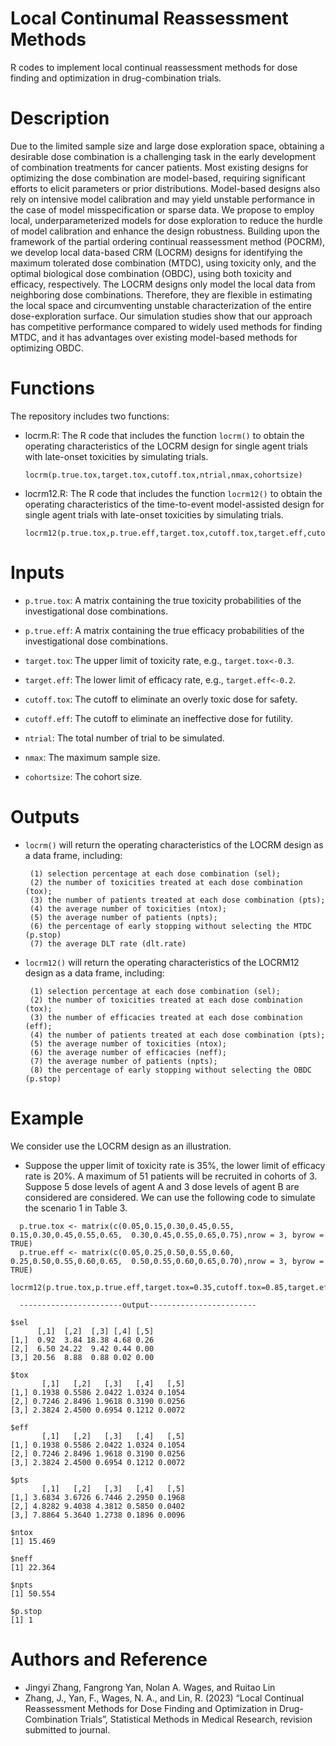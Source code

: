 # Local Continumal Reassessment Methods

R codes to implement local continual reassessment methods for dose finding and optimization in drug-combination trials.

# Description

Due to the limited sample size and large dose exploration space, obtaining a desirable dose combination is a challenging task in the early development of combination treatments for cancer patients. Most existing designs for optimizing the dose combination are model-based, requiring significant efforts to elicit parameters or prior distributions. Model-based designs also rely on intensive model calibration and may yield unstable performance in the case of model misspecification or sparse data. We propose to employ local, underparameterized models for dose exploration to reduce the hurdle of model calibration and enhance the design robustness. Building upon the framework of the partial ordering continual reassessment method (POCRM), we develop local data-based CRM (LOCRM) designs for identifying the maximum tolerated dose combination (MTDC), using toxicity only, and the optimal biological dose combination (OBDC), using both toxicity and efficacy, respectively. The LOCRM designs only model the local data from neighboring dose combinations. Therefore, they are flexible in estimating the local space and circumventing unstable characterization of the entire dose-exploration surface. Our simulation studies show that our approach has competitive performance compared to widely used methods for finding MTDC, and it has advantages over existing model-based methods for optimizing OBDC.

# Functions

The repository includes two functions:

- locrm.R: The R code that includes the function ```locrm()``` to obtain the operating characteristics of the LOCRM design for single agent trials with late-onset toxicities by simulating trials.
  
  ```rscript
  locrm(p.true.tox,target.tox,cutoff.tox,ntrial,nmax,cohortsize)
  ```
  
- locrm12.R: The R code that includes the function ```locrm12()``` to obtain the operating characteristics of the time-to-event model-assisted design for single agent trials with late-onset toxicities by simulating trials.
  
  ```rscipt
  locrm12(p.true.tox,p.true.eff,target.tox,cutoff.tox,target.eff,cutoff.eff,ntrial,nmax,cohortsize)
  ```
  

# Inputs

- `p.true.tox`: A matrix containing the true toxicity probabilities of the investigational dose combinations.
  
- `p.true.eff`: A matrix containing the true efficacy probabilities of the investigational dose combinations.
  
- `target.tox`: The upper limit of toxicity rate, e.g., `target.tox<-0.3`.
  
- `target.eff`: The lower limit of efficacy rate, e.g., `target.eff<-0.2`.
  
- `cutoff.tox`: The cutoff to eliminate an overly toxic dose for safety.
  
- `cutoff.eff`: The cutoff to eliminate an ineffective dose for futility.
  
- `ntrial`: The total number of trial to be simulated.
  
- `nmax`: The maximum sample size.
  
- `cohortsize`: The cohort size.
  

# Outputs

- `locrm()` will return the operating characteristics of the LOCRM design as a data frame, including:

  ```
   (1) selection percentage at each dose combination (sel);  
   (2) the number of toxicities treated at each dose combination (tox);  
   (3) the number of patients treated at each dose combination (pts);  
   (4) the average number of toxicities (ntox);  
   (5) the average number of patients (npts);  
   (6) the percentage of early stopping without selecting the MTDC (p.stop)  
   (7) the average DLT rate (dlt.rate)
  ```
  
- `locrm12()` will return the operating characteristics of the LOCRM12 design as a data frame, including:
  
  ```
   (1) selection percentage at each dose combination (sel);  
   (2) the number of toxicities treated at each dose combination (tox);  
   (3) the number of efficacies treated at each dose combination (eff);  
   (4) the number of patients treated at each dose combination (pts);  
   (5) the average number of toxicities (ntox);  
   (6) the average number of efficacies (neff);  
   (7) the average number of patients (npts);  
   (8) the percentage of early stopping without selecting the OBDC (p.stop)
  ```

# Example

We consider use the LOCRM design as an illustration.

- Suppose the upper limit of toxicity rate is 35%, the lower limit of efficacy rate is 20%. A maximum of 51 patients will be recruited in cohorts of 3. Suppose 5 dose levels of agent A and 3 dose levels of agent B are considered are considered. We can use the following code to simulate the scenario 1 in Table 3.
  
```rscript
  p.true.tox <- matrix(c(0.05,0.15,0.30,0.45,0.55,  0.15,0.30,0.45,0.55,0.65,  0.30,0.45,0.55,0.65,0.75),nrow = 3, byrow = TRUE)
  p.true.eff <- matrix(c(0.05,0.25,0.50,0.55,0.60,  0.25,0.50,0.55,0.60,0.65,  0.50,0.55,0.60,0.65,0.70),nrow = 3, byrow = TRUE)
  locrm12(p.true.tox,p.true.eff,target.tox=0.35,cutoff.tox=0.85,target.eff=0.2,cutoff.eff=0.9,nmax=51,cohortsize=3,ntrial=5000)
  
  -----------------------output------------------------

$sel
      [,1]  [,2]  [,3] [,4] [,5]
[1,]  0.92  3.84 18.38 4.68 0.26
[2,]  6.50 24.22  9.42 0.44 0.00
[3,] 20.56  8.88  0.88 0.02 0.00

$tox
       [,1]   [,2]   [,3]   [,4]   [,5]
[1,] 0.1938 0.5586 2.0422 1.0324 0.1054
[2,] 0.7246 2.8496 1.9618 0.3190 0.0256
[3,] 2.3824 2.4500 0.6954 0.1212 0.0072

$eff
       [,1]   [,2]   [,3]   [,4]   [,5]
[1,] 0.1938 0.5586 2.0422 1.0324 0.1054
[2,] 0.7246 2.8496 1.9618 0.3190 0.0256
[3,] 2.3824 2.4500 0.6954 0.1212 0.0072

$pts
       [,1]   [,2]   [,3]   [,4]   [,5]
[1,] 3.6834 3.6726 6.7446 2.2950 0.1968
[2,] 4.8282 9.4038 4.3812 0.5850 0.0402
[3,] 7.8864 5.3640 1.2738 0.1896 0.0096

$ntox
[1] 15.469

$neff
[1] 22.364

$npts
[1] 50.554

$p.stop
[1] 1
```

  # Authors and Reference
  * Jingyi Zhang, Fangrong Yan, Nolan A. Wages, and Ruitao Lin
  * Zhang, J., Yan, F., Wages, N. A., and Lin, R. (2023) “Local Continual Reassessment Methods for Dose Finding and Optimization in Drug-Combination Trials”, Statistical Methods in Medical Research, revision submitted to journal.

